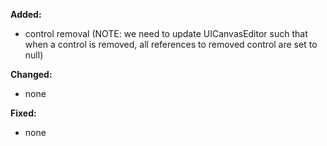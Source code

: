 **Added:**
* control removal (NOTE: we need to update UICanvasEditor such that when a control is removed, all references to removed control are set to null)

**Changed:**
* none

**Fixed:**
* none
